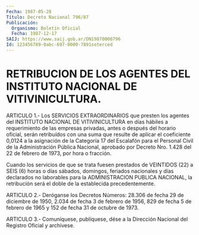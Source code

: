 ```yaml
---
Fecha: 1987-05-28
Título: Decreto Nacional 796/87
Publicación:
  Organismo: Boletín Oficial
  Fecha: 1987-12-17
SAIJ: https://www.saij.gob.ar/DN19870000796
Id: 123456789-0abc-697-0000-7891soterced
---
```

# RETRIBUCION DE LOS AGENTES DEL INSTITUTO NACIONAL DE VITIVINICULTURA.

<a id="1"></a>
ARTICULO  1.- Los SERVICIOS EXTRAORDINARIOS que presten los agentes del  INSTITUTO  NACIONAL  DE  VITIVINICULTURA  en  días  hábiles  a requerimiento  de  las  empresas  privadas,  antes  o  después  del horario  oficial,  serán  retribuídos  con  una suma que resulte de aplicar el coeficiente 0,0124 a la asignación  de  la  Categoría 17 del  Escalafón para el Personal Civil de la Administración  Pública Nacional,  aprobado  por  Decreto  Nro.  1.428 del 22 de febrero de 1973, por hora o fracción.

Cuando los servicios de que se trata fuesen  prestados de VEINTIDOS (22)  a  SEIS  (6)  horas  o  días  sábados,  domingos,    feriados nacionales  y  días declarados no laborables para la ADMINISTRACION PUBLICA NACIONAL,  la  retribución  será el doble de la establecida precedentemente.

<a id="2"></a>
ARTICULO  2.- Deróganse los Decretos Números: 28.306 de fecha 29 de diciembre de  1950,  2.034  de  fecha  3 de febrero de 1956, 829 de fecha 5 de febrero de 1965 y 152 de fecha  31  de  octubre de 1973.

<a id="3"></a>
ARTICULO  3.- Comuníquese, publíquese, dése a la Dirección Nacional del Registro Oficial y archívese.